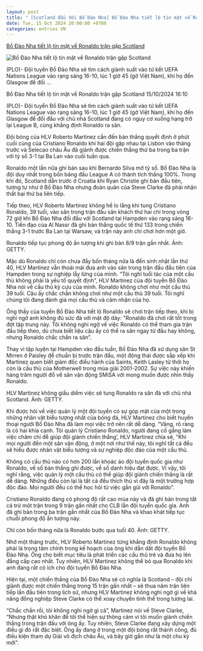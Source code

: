 ```yaml
---
layout: post
title: " [Scotland đấu Với Bồ Đào Nha] Bồ Đào Nha tiết lộ tin mật về Ronaldo trận gặp Scotland"
date: Tue, 15 Oct 2024 20:00:00 +0700
categories: entries VN
---
```

[Bồ Đào Nha tiết lộ tin mật về Ronaldo trận gặp Scotland](https://plo.vn/bo-dao-nha-tiet-lo-tin-mat-ve-ronaldo-tran-gap-scotland-post815019.html)

![Bồ Đào Nha tiết lộ tin mật về Ronaldo trận gặp Scotland](https://image.plo.vn/1200x630/Uploaded/2024/kwvobciv/2024_10_15/bo-dao-nha-tiet-lo-tin-mat-ve-ronaldo-tran-gap-scotland-3-9741.jpg.webp)

(PLO)- Đội tuyển Bồ Đào Nha sẽ tìm cách giành suất vào tứ kết UEFA Nations League vào rạng sáng 16-10, lúc 1 giờ 45 (gờ Việt Nam), khi họ đến Glasgow để đối ...

Bồ Đào Nha tiết lộ tin mật về Ronaldo trận gặp Scotland 15/10/2024 16:10

(PLO)- Đội tuyển Bồ Đào Nha sẽ tìm cách giành suất vào tứ kết UEFA Nations League vào rạng sáng 16-10, lúc 1 giờ 45 (gờ Việt Nam), khi họ đến Glasgow để đối đầu với chủ nhà Scotland đang có nguy cơ xuống hạng trở lại League B, cùng khẳng định Ronaldo ra sân.

Đội bóng của HLV Roberto Martinez cần đến bàn thắng quyết định ở phút cuối cùng của Cristiano Ronaldo khi hai đội gặp nhau tại Lisbon vào tháng trước và Selecao châu Âu đã giành được chiến thắng thứ ba trong ba trận với tỷ số 3-1 tại Ba Lan vào cuối tuần qua.

Ronaldo một lần nữa ghi bàn sau khi Bernardo Silva mở tỷ số. Bồ Đào Nha là đội duy nhất trong bốn bảng đấu League A có thành tích thắng 100%. Trong khi đó, Scotland dẫn trước ở Croatia khi Ryan Christie ghi bàn đầu tiên, tương tự như ở Bồ Đào Nha nhưng đoàn quân của Steve Clarke đã phải nhận thất bại thứ ba liên tiếp.

Tiếp theo, HLV Roberto Martinez không hề lo lắng khi tung Cristiano Ronaldo, 39 tuổi, vào sân trong trận đấu sân khách thứ hai chỉ trong vòng 72 giờ khi Bồ Đào Nha đối đầu với Scotland tại Hampden vào rạng sáng 16-10. Tiền đạo của Al Nassr đã ghi bàn thắng quốc tế thứ 133 trong chiến thắng 3-1 trước Ba Lan tại Warsaw, và trận này anh chỉ chơi hơn một giờ.

Ronaldo tiếp tục phong độ ấn tượng khi ghi bàn 8/9 trận gần nhất. Ảnh: GETTY.

Mặc dù Ronaldo chỉ còn chưa đầy bốn tháng nữa là đến sinh nhật lần thứ 40, HLV Martinez vẫn thoải mái đưa anh vào sân trong trận đấu đầu tiên của Hampden trong sự nghiệp lẫy lừng của mình. “Tôi nghĩ tuổi tác của một cầu thủ không phải là yếu tố quyết định”, HLV Martinez của đội tuyển Bồ Đào Nha nói về cầu thủ kỳ cựu của mình. Ronaldo không chơi như một cầu thủ 39 tuổi. Cậu ấy chắc chắn không chơi như một cầu thủ 39 tuổi. Tôi nghĩ chúng tôi đang đánh giá mọi cầu thủ và cảm nhận của họ.

Ông thầy của tuyển Bồ Đào Nha tiết lộ Ronaldo sẽ chơi trận tiếp theo, khi bị nghi ngờ anh không đủ sức đá với mật độ dày: "Ronaldo đã chơi rất tốt trong đợt tập trung này. Tôi không nghi ngờ về việc Ronaldo có thể tham gia trận đấu tiếp theo, dù chưa biết liệu cậu ấy có thể ra sân ngay từ đầu hay không, nhưng Ronaldo chắc chắn ra sân”.

Thay vì tập luyện tại Hampden vào đầu tuần, Bồ Đào Nha đã sử dụng sân St Mirren ở Paisley để chuẩn bị trước trận đấu, một động thái được sắp xếp khi Martinez quen biết giám đốc điều hành của Saints, Keith Lasley từ thời họ còn là cầu thủ của Motherwell trong mùa giải 2001-2002. Sự việc này khiến hàng trăm người đổ về sân vận động SMiSA với mong muốn được nhìn thấy Ronaldo.

HLV Martinez không giấu diếm việc sẽ tung Ronaldo ra sân đá với chủ nhà Scotland. Ảnh: GETTY.

Khi được hỏi về việc quản lý một đội tuyển có sự góp mặt của một trong những nhân vật biểu tượng nhất của bóng đá, HLV Martinez cho biết huyền thoại người Bồ Đào Nha đã làm mọi việc trở nên rất dễ dàng. “Vâng, rõ ràng là có hai khía cạnh. Tôi quản lý Cristiano Ronaldo, người đang cố gắng làm việc chăm chỉ để giúp đội giành chiến thắng’, HLV Martinez chia sẻ, “Khi mọi người đến một sân vận động, ở một nơi như thế này, tôi nghĩ tất cả đều sẽ hiểu được nhân vật biểu tượng và sự nghiệp độc đáo của một cầu thủ.

Không có cầu thủ nào có hơn 200 lần khoác áo đội tuyển quốc gia như Ronaldo, về số bàn thắng ghi được, về số danh hiệu đạt được. Vì vậy, tôi nghĩ rằng, việc quản lý một cầu thủ có thể giúp đội giành chiến thắng là rất dễ dàng. Những điều còn lại là tất cả đều thích thú vì đây là một trường hợp độc đáo. Mọi người đều có thể học hỏi từ việc gần gũi với Ronaldo”.

Cristiano Ronaldo đang có phong độ rất cao mùa này và đã ghi bàn trong tất cả trừ một trận trong 9 trận gần nhất cho CLB lẫn đội tuyển quốc gia. Anh đã ghi bàn trong ba trận gần nhất của Bồ Đào Nha và khao khát tiếp tục chuỗi phong độ ấn tượng này.

Chỉ còn bốn tháng nữa là Ronaldo bước qua tuổi 40. Ảnh: GETTY.

Nhớ một tháng trước, HLV Roberto Martinez từng khẳng định Ronaldo không phải là trọng tâm chính trong kế hoạch của ông khi dẫn dắt đội tuyển Bồ Đào Nha. Ông cho biết mục tiêu là phát triển các cầu thủ trẻ và đưa họ lên đẳng cấp cao nhất. Tuy nhiên, HLV Martinez không thể bỏ qua Ronaldo khi anh đang rất có ích cho đội tuyển Bồ Đào Nha.

Hiện tại, một chiến thắng của Bồ Đào Nha sẽ có nghĩa là Scotland – đội chỉ giành được một chiến thắng trong 15 trận gần nhất – sẽ thua năm trận liên tiếp lần đầu tiên trong lịch sử, nhưng HLV Martinez không nghi ngờ gì về khả năng đồng nghiệp Steve Clarke có thể xoay chuyển tình thế trong tương lai.

“Chắc chắn rồi, tôi không nghi ngờ gì cả”, Martinez nói về Steve Clarke, “Nhưng thật khó khăn để tôi thể hiện sự thông cảm vì tôi muốn giành chiến thắng trong trận đấu với ông ấy. Tuy nhiên, Steve Clarke đang xây dựng một điều gì đó rất đặc biệt. Ông ấy đang ở trong một đội bóng rất thành công, đủ điều kiện tham dự Giải vô địch châu Âu, và bây giờ gần như là một chu kỳ mới”.


